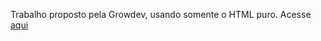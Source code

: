Trabalho proposto pela Growdev, usando somente o HTML puro.
Acesse [aqui](https://sheilaacunha.github.io/growdev-primeiro-HTML/)
